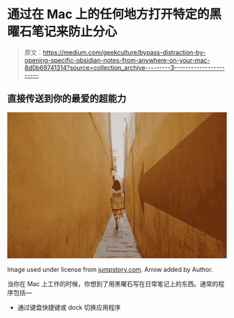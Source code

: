 # 通过在 Mac 上的任何地方打开特定的黑曜石笔记来防止分心

> 原文：<https://medium.com/geekculture/bypass-distraction-by-opening-specific-obsidian-notes-from-anywhere-on-your-mac-8d0b69741314?source=collection_archive---------3----------------------->

## 直接传送到你的最爱的超能力

![](img/8f61732adaaba2ced2b71e380eb6184f.png)

Image used under license from [jumpstory.com](https://jumpstory.com). Arrow added by Author.

当你在 Mac 上工作的时候，你想到了用黑曜石写在日常笔记上的东西。通常的程序包括—

*   通过键盘快捷键或 dock 切换应用程序